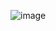 ![image](https://github.com/Junaid-Ahmad-69/Bank_List_App/assets/85307602/43fdca56-c9fd-429d-be89-dea6d04ee947)
